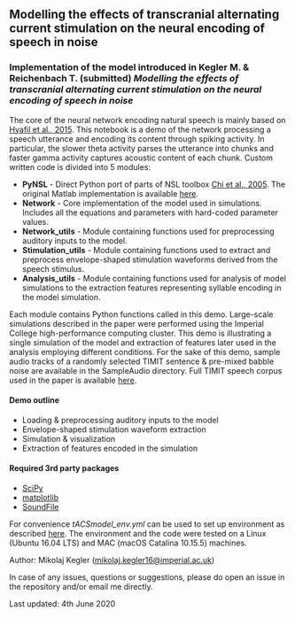 ## Modelling the effects of transcranial alternating current stimulation on the neural encoding of speech in noise

### Implementation of the model introduced in Kegler M. & Reichenbach T. (submitted) *Modelling the effects of transcranial alternating current stimulation on the neural encoding of speech in noise*

The core of the neural network encoding natural speech is mainly based on [Hyafil et al., 2015](https://elifesciences.org/articles/06213.pdf). This notebook is a demo of the network processing a speech utterance and encoding its content through spiking activity. In particular, the slower theta activity parses the utterance into chunks and faster gamma activity captures acoustic content of each chunk. Custom written code is divided into 5 modules:
- **PyNSL** - Direct Python port of parts of NSL toolbox [Chi et al., 2005](https://asa.scitation.org/doi/full/10.1121/1.1945807). The original Matlab implementation is available [here](http://nsl.isr.umd.edu/downloads.html).
- **Network** - Core implementation of the model used in simulations. Includes all the equations and parameters with hard-coded parameter values.
- **Network_utils** - Module containing functions used for preprocessing auditory inputs to the model.
- **Stimulation_utils** - Module containing functions used to extract and preprocess envelope-shaped stimulation waveforms derived from the speech stimulus.
- **Analysis_utils** - Module containing functions used for analysis of model simulations to the extraction features representing syllable encoding in the model simulation.

Each module contains Python functions called in this demo. Large-scale simulations described in the paper were performed using the Imperial College high-performance computing cluster. This demo is illustrating a single simulation of the model and extraction of features later used in the analysis employing different conditions. For the sake of this demo, sample audio tracks of a randomly selected TIMIT sentence & pre-mixed babble noise are available in the SampleAudio directory. Full TIMIT speech corpus used in the paper is available [here](https://catalog.ldc.upenn.edu/LDC93S1).

#### Demo outline
- Loading & preprocessing auditory inputs to the model
- Envelope-shaped stimulation waveform extraction
- Simulation & visualization
- Extraction of features encoded in the simulation

#### Required 3rd party packages
- [SciPy](https://www.scipy.org/)
- [matplotlib](https://matplotlib.org/)
- [SoundFile](https://pysoundfile.readthedocs.io/en/latest/)

For convenience *tACSmodel_env.yml* can be used to set up environment as described [here](https://docs.conda.io/projects/conda/en/latest/user-guide/tasks/manage-environments.html). The environment and the code were tested on a Linux (Ubuntu 16.04 LTS) and MAC (macOS Catalina 10.15.5) machines.

Author: Mikolaj Kegler (mikolaj.kegler16@imperial.ac.uk)

In case of any issues, questions or suggestions, please do open an issue in the repository and/or email me directly.

Last updated: 4th June 2020